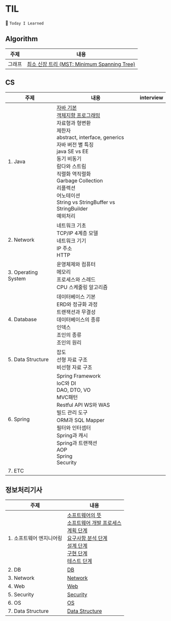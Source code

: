 # TIL

📝 `Today I Learned`

## Algorithm

| 주제   | 내용                                                                     |
| ------ | ------------------------------------------------------------------------ |
| 그래프 | [최소 신장 트리 (MST: Minimum Spanning Tree)](./Algorithm/src/Graph/MST) |

## CS

| 주제                | 내용                                                                                                                                                                                                                                                                                                                                                                      | interview |
| ------------------- | ------------------------------------------------------------------------------------------------------------------------------------------------------------------------------------------------------------------------------------------------------------------------------------------------------------------------------------------------------------------------- | --------- |
| 1. Java             | [자바 기본](./CS/1.%20Java/자바%20기본/)<br>[객체지향 프로그래밍](./CS/1.%20Java/객체%20지향%20프로그래밍/)<br>자료형과 형변환<br>제한자<br>abstract, interface, generics<br>자바 버전 별 특징<br>java SE vs EE<br>동기 비동기<br>람다와 스트림<br>직렬화 역직렬화<br>Garbage Collection<br>리플렉션<br>어노테이션<br>String vs StringBuffer vs StringBuilder<br>예외처리 |           |
| 2. Network          | 네트워크 기초<br>TCP/IP 4계층 모델<br>네트워크 기기<br>IP 주소<br>HTTP                                                                                                                                                                                                                                                                                                    |           |
| 3. Operating System | 운영체제와 컴퓨터<br>메모리<br>프로세스와 스레드<br>CPU 스케줄링 알고리즘                                                                                                                                                                                                                                                                                                 |           |
| 4. Database         | 데이터베이스 기본<br>ERD와 정규화 과정<br>트랜잭션과 무결성<br>데이터베이스의 종류<br>인덱스<br>조인의 종류<br>조인의 원리                                                                                                                                                                                                                                                |           |
| 5. Data Structure   | 잡도<br>선형 자료 구조<br>비선형 자료 구조                                                                                                                                                                                                                                                                                                                                |           |
| 6. Spring           | Spring Framework<br>IoC와 DI<br>DAO, DTO, VO<br>MVC패턴<br>Restful API WS와 WAS<br>빌드 관리 도구<br>ORM과 SQL Mapper<br>필터와 인터셉터<br>Spring과 캐시<br>Spring과 트랜잭션<br>AOP<br>Spring<br>Security                                                                                                                                                               |           |
| 7. ETC              |                                                                                                                                                                                                                                                                                                                                                                           |           |

## 정보처리기사

| 주제                     | 내용                                                                                                                                                                                                                                                                                                                                                                                                                                                                                                                                                                                                                                                                                                                                        |
| ------------------------ | ------------------------------------------------------------------------------------------------------------------------------------------------------------------------------------------------------------------------------------------------------------------------------------------------------------------------------------------------------------------------------------------------------------------------------------------------------------------------------------------------------------------------------------------------------------------------------------------------------------------------------------------------------------------------------------------------------------------------------------------- |
| 1. 소프트웨어 엔지니어링 | [소프트웨어의 뜻](./Engineer%20Information%20Processing/1.%20Software%20Engineering/1%20소프트웨어의%20뜻/) <br> [소프트웨어 개발 프로세스](./Engineer%20Information%20Processing/1.%20Software%20Engineering/2%20소프트웨어%20개발%20프로세스/) <br> [계획 단계](./Engineer%20Information%20Processing/1.%20Software%20Engineering/2.1%20계획%20단계/) <br> [요구사항 분석 단계](./Engineer%20Information%20Processing/1.%20Software%20Engineering/2.2%20요구사항%20분석%20단계/) <br> [설계 단계](./2.3%20설계%20단계/) <br> [구현 단계](./Engineer%20Information%20Processing/1.%20Software%20Engineering/2.4%20구현%20단계/) <br> [테스트 단계](./Engineer%20Information%20Processing/1.%20Software%20Engineering/2.5%20테스트%20단계/) |
| 2. DB                    | [DB](./Engineer%20Information%20Processing/2.%20DB/)                                                                                                                                                                                                                                                                                                                                                                                                                                                                                                                                                                                                                                                                                        |
| 3. Network               | [Network](./Engineer%20Information%20Processing/3.%20Network/)                                                                                                                                                                                                                                                                                                                                                                                                                                                                                                                                                                                                                                                                              |
| 4. Web                   | [Web](./Engineer%20Information%20Processing/4.%20Web/)                                                                                                                                                                                                                                                                                                                                                                                                                                                                                                                                                                                                                                                                                      |
| 5. Security              | [Security](./Engineer%20Information%20Processing/5.%20Security/)                                                                                                                                                                                                                                                                                                                                                                                                                                                                                                                                                                                                                                                                            |
| 6. OS                    | [OS](./Engineer%20Information%20Processing/6.%20OS/)                                                                                                                                                                                                                                                                                                                                                                                                                                                                                                                                                                                                                                                                                        |
| 7. Data Structure        | [Data Structure](./Engineer%20Information%20Processing/7.%20Data%20Structure/)                                                                                                                                                                                                                                                                                                                                                                                                                                                                                                                                                                                                                                                              |
